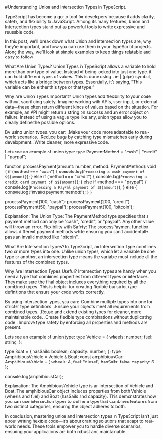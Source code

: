 #Understanding Union and Intersection Types in     TypeScript.

TypeScript has become a go-to tool for developers because it adds clarity, safety, and flexibility to JavaScript. Among its many features, Union and Intersection types stand out as powerful tools to write expressive and reusable code.

In this post, we’ll break down what Union and Intersection types are, why they’re important, and how you can use them in your TypeScript projects. Along the way, we’ll look at simple examples to keep things relatable and easy to follow.



What Are Union Types?
Union Types in TypeScript allows a variable to hold more than one type of value. Instead of being locked into just one type, it can hold different types of values. This is done using the | (pipe) symbol, which acts like a bridge between types. Essentially, it’s saying, “This variable can be either this type or that type.”


Why Are Union Types Important?
Union types add flexibility to your code without sacrificing safety. Imagine working with APIs, user input, or external data—these often return different kinds of values based on the situation. For example, an API might return a string on success and an error object on failure. Instead of using a vague type like any, union types allow you to clearly define the possible options.


By using union types, you can:
.Make your code more adaptable to real-world scenarios.
.Reduce bugs by catching type mismatches early during development.
.Write cleaner, more expressive code.


Lets see an example of union type:
type PaymentMethod = "cash" | "credit" | "paypal";

function processPayment(amount: number, method: PaymentMethod): void {
  if (method === "cash") {
    console.log(`Processing a cash payment of $${amount}`);
  } else if (method === "credit") {
    console.log(`Processing a credit card payment of $${amount}`);
  } else if (method === "paypal") {
    console.log(`Processing a PayPal payment of $${amount}`);
  } else {
    console.log("Invalid payment method!");
  }
}

processPayment(100, "cash"); 
processPayment(200, "credit"); 
processPayment(50, "paypal"); 
processPayment(100, "bitcoin"); 


Explanation:
The Union Type: The PaymentMethod type specifies that a payment method can only be "cash", "credit", or "paypal". Any other value will throw an error.
Flexibility with Safety: The processPayment function allows different payment methods while ensuring you can’t accidentally pass an invalid method like "bitcoin".





What Are Intersection Types?
In TypeScript, an Intersection Type combines two or more types into one. Unlike union types, which let a variable be one type or another, an intersection type means the variable must include all the features of the combined types.


Why Are Intersection Types Useful?
Intersection types are handy when you need a type that combines properties from different types or interfaces. They make sure the final object includes everything required by all the combined types. This is helpful for creating flexible but strict type definitions that ensure your code works correctly.


By using intersection types, you can:
.Combine multiple types into one for stricter type definitions.
.Ensure your objects meet all requirements from combined types.
.Reuse and extend existing types for cleaner, more maintainable code.
.Create flexible type combinations without duplicating code.
.Improve type safety by enforcing all properties and methods are present.



Lets see an example of union type:
type Vehicle = {
  wheels: number;
  fuel: string;
};

type Boat = {
  hasSails: boolean;
  capacity: number;
};
type AmphibiousVehicle = Vehicle & Boat;
const amphibiousCar: AmphibiousVehicle = {
  wheels: 4,
  fuel: "diesel",
  hasSails: false,
  capacity: 6
};

console.log(amphibiousCar);

Explanation:
The AmphibiousVehicle type is an intersection of Vehicle and Boat.
The amphibiousCar object includes properties from both Vehicle (wheels and fuel) and Boat (hasSails and capacity).
This demonstrates how you can use intersection types to define a type that combines features from two distinct categories, ensuring the object adheres to both.




In conclusion, mastering union and intersection types in TypeScript isn't just about writing flexible code—it's about crafting solutions that adapt to real-world needs. These tools empower you to handle diverse scenarios, ensuring your applications are both robust and maintainable.